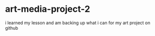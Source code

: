 # art-media-project-2
i learned my lesson and am backing up what i can for my art project on github
